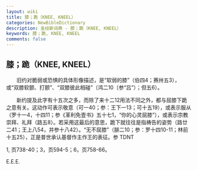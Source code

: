 ```yaml
---
layout: wiki
title: 膝；跪（KNEE, KNEEL）
categories: NewBibleDictionary
description: 圣经新词典 - 膝；跪（KNEE, KNEEL）
keywords: 膝；跪, KNEE, KNEEL
comments: false
---
```


## 膝；跪（KNEE, KNEEL）

　　旧约对脆弱或恐惧的具体形像描述，是“软弱的膝”（伯四4；赛卅五3），或“双膝软颤、打颤”、“双膝彼此相碰”（鸿二10〔参“吕”）；但五6）。

　　新约提及此字有十五次之多，而除了来十二12用法不同之外，都与屈膝下跪之意有关。这动作可表示敬意（可一40；参：王下一13；可十五19），或表示服从（罗十一4，十四11；参《革利免壹书》五十七1，“你的心灵屈膝”），或表示宗教崇拜、礼拜（路五8）。若采用这最后的意思，跪下就往往是指祷告的姿势（路廿二41；王上八54，并参十八42）。“无不屈膝”（腓二10；参：罗十四10-11；林前十五25），正是普世承认基督作主作王的表征。参 TDNT

1, 页738-40；3，页594-5；6，页758-66。

E.E.E.








